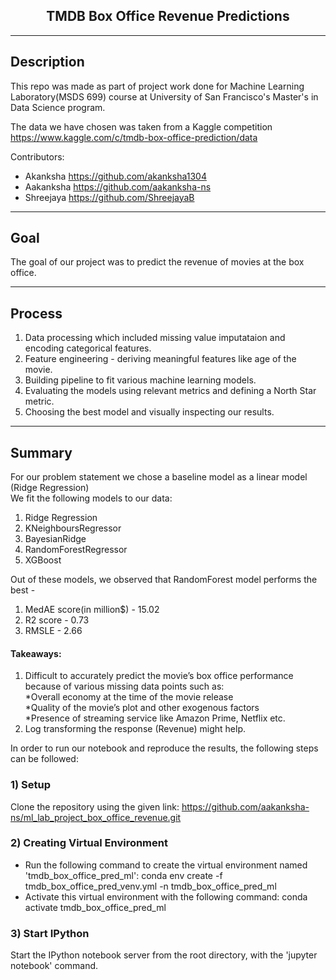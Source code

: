 <center><h2>TMDB Box Office Revenue Predictions</h2></center>


----
Description
----

This repo was made as part of project work done for Machine Learning Laboratory(MSDS 699) course at University of San Francisco's Master's in Data Science program. 

The data we have chosen was taken from a Kaggle competition https://www.kaggle.com/c/tmdb-box-office-prediction/data

Contributors:

- Akanksha https://github.com/akanksha1304
- Aakanksha https://github.com/aakanksha-ns
- Shreejaya https://github.com/ShreejayaB

----
Goal
----
The goal of our project was to predict the revenue of movies at the box office.

----
Process
----

1. Data processing which included missing value imputataion and encoding categorical features.
2. Feature engineering - deriving meaningful features like age of the movie.
3. Building pipeline to fit various machine learning models.
4. Evaluating the models using relevant metrics and defining a North Star metric.
5. Choosing the best model and visually inspecting our results. 

----
Summary 
----
For our problem statement we chose a baseline model as a linear model (Ridge Regression)<br>
We fit the following models to our data:<br>
1. Ridge Regression
2. KNeighboursRegressor
3. BayesianRidge
4. RandomForestRegressor
5. XGBoost

Out of these models, we observed that RandomForest model performs the best - <br>
1. MedAE score(in million$) - 15.02<br>
2. R2 score - 0.73<br>
3. RMSLE - 2.66<br>

#### Takeaways:
1. Difficult to accurately predict the movie’s box office performance because of various missing data points such as:<br>
	*Overall economy at the time of the movie release<br>
	*Quality of the movie’s plot and other exogenous factors<br>
	*Presence of streaming service like Amazon Prime, Netflix etc.<br>
2. Log transforming the response (Revenue) might help.


In order to run our notebook and reproduce the results, the following steps can be followed:

### 1) Setup
Clone the repository using the given link: https://github.com/aakanksha-ns/ml_lab_project_box_office_revenue.git
### 2) Creating Virtual Environment
* Run the following command to create the virtual environment named 'tmdb_box_office_pred_ml':
conda env create -f tmdb_box_office_pred_venv.yml -n tmdb_box_office_pred_ml
* Activate this virtual environment with the following command:
conda activate tmdb_box_office_pred_ml

### 3) Start IPython
Start the IPython notebook server from the root directory, with the 'jupyter notebook' command.